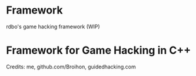 # Framework
rdbo's game hacking framework (WIP)
# Framework for Game Hacking in C++
Credits: me, github.com/Broihon, guidedhacking.com
